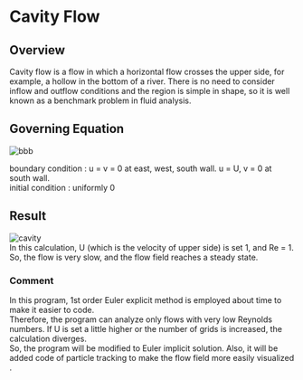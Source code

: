 # Cavity Flow

## Overview
Cavity flow is a flow in which a horizontal flow crosses the upper side, for example, a hollow in the bottom of a river.
There is no need to consider inflow and outflow conditions and the region is simple in shape, 
so it is well known as a benchmark problem in fluid analysis.

## Governing Equation
![bbb](https://github.com/user-attachments/assets/827f069f-1aa8-45b1-be93-62e2700f3ffd)

boundary condition : u = v = 0 at east, west, south wall. u = U, v = 0 at south wall. <br>
initial condition : uniformly 0

## Result
![cavity](https://github.com/user-attachments/assets/0bbca827-3d93-4880-bc35-d0555a9d3053)
<br>
In this calculation, U (which is the velocity of upper side) is set 1, and Re = 1.<br>
So, the flow is very slow, and the flow field reaches a steady state.

### Comment
In this program, 1st order Euler explicit method is employed about time to make it easier to code. <br>
Therefore, the program can analyze only flows with very low Reynolds numbers. If U is set a little higher or the number of grids is increased, the calculation diverges. <br> 
So, the program will be modified to Euler implicit solution. Also, it will be added code of particle tracking to make the flow field more easily visualized .
